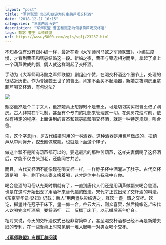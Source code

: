 ```yaml
---
layout: "post"
title: "军师联盟 曹丕和甄宓为何拿葫芦喝交杯酒"
date: "2018-12-17 16:15"
categories: "三国两晋历史"
description: "军师联盟 曹丕和甄宓为何拿葫芦喝交杯酒"
tags: 甄宓 曹丕 军师联盟
url: https://www.y5000.com/zgls/sglj/23237.html
---
```






不知各位有没有跟小编一样，最近在看《大军师司马懿之军师联盟》，小编进度慢，才看到曹丕和甄宓结婚这一段。新婚之夜，曹丕与甄宓相对而坐，拿起了桌上一个葫芦做成的瓢，俩人就这样喝起了交杯酒。

手动为《大军师司马懿之军师联盟》剧组点个赞，在喝交杯酒这个细节上，处理的很贴近历史。作为曹操魏王世子的曹丕，肯定不会买不起酒器，新婚之夜洞房里拿葫芦喝交杯酒，有何说法?

![](https://img.y5000.com/uploads/allimg/170705/8-1FF5155QE96.jpg)

甄宓虽然是个二手女人，虽然她真正想嫁的不是曹丕，可是切切实实跟曹丕进了洞房。古人非常在乎礼制，甚至有个专门的礼部来管理这一切。在洞房花烛时刻，依然有特定的程序。上面讲到的曹丕和甄宓拿瓢喝交杯酒，就是一种特定规矩，叫合卺。

卺，这个字念jin，是古代结婚时用的一种酒器。这种酒器是用葫芦做成的，把葫芦从中间劈开，挖去瓤做成瓢。也就是下面这个样子。

做这个瓢不是所有葫芦都可以的，要选最苦的那种苦葫芦，这样夫妻俩喝了这杯酒后，才能不仅白头到老，还能同甘共苦。

而且，古代交杯酒不能像现在喝交杯一样，一样脖子杯中酒灌进了肚子。古代交杯酒是喝一半，剩下的夫妻交换着喝，这才是你中有我我中有你。

喝合卺酒的习俗从先秦时期就有了，一直到唐代人们还是用葫芦做瓢来喝合卺酒，也是在这时开始出现了用酒杯来替代瓢的做法。宋代才正式出现了交杯酒的叫法，《东京梦华录·娶妇》记载：新人“用两盏以彩结连之，互饮一盏，谓之交杯。饮讫，掷盏并花冠子干床下，盏一仰一合，谷云大吉，则众喜贺，然后掩帐讫。”宋代人饮喝完交杯酒后，要将酒杯一正一反掷于床下，以示婚后百年好合。

相对来说，今天的交杯酒仪式已经非常简单了，甚至喝交杯酒都已经不再是新婚夫妇的专利，在一些饭桌上时常见到一堆人起哄一对男女喝个交杯。

**[《军师联盟》专题汇总阅读](https://www.y5000.com/zgls/sglj/23240.html)**
